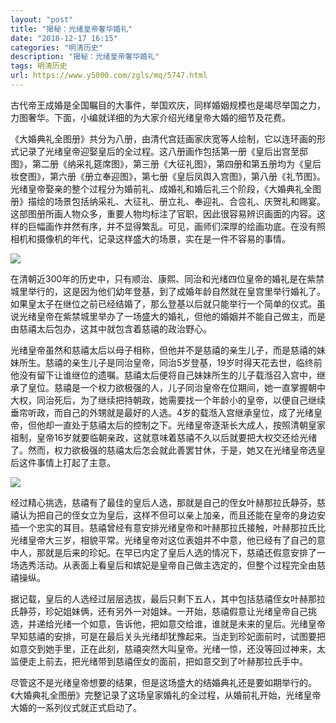 ```yaml
---
layout: "post"
title: "揭秘：光绪皇帝奢华婚礼"
date: "2018-12-17 16:15"
categories: "明清历史"
description: "揭秘：光绪皇帝奢华婚礼"
tags: 明清历史
url: https://www.y5000.com/zgls/mq/5747.html
---
```






古代帝王成婚是全国瞩目的大事件，举国欢庆，同样婚姻规模也是竭尽举国之力，力图奢华。下面，小编就详细的为大家介绍光绪皇帝大婚的细节及花费。

《大婚典礼全图册》共分为八册，由清代宫廷画家庆宽等人绘制，它以连环画的形式记录了光绪皇帝迎娶皇后的全过程。这八册画作包括第一册《皇后出宫至邸图》，第二册《纳采礼筵席图》，第三册《大征礼图》，第四册和第五册均为《皇后妆奁图》，第六册《册立奉迎图》，第七册《皇后凤舆入宫图》，第八册《礼节图》。光绪皇帝娶亲的整个过程分为婚前礼、成婚礼和婚后礼三个阶段，《大婚典礼全图册》描绘的场景包括纳采礼、大征礼、册立礼、奉迎礼、合卺礼、庆贺礼和赐宴。这部图册所画人物众多，重要人物均标注了官职，因此很容易辨识画面的内容。这样的巨幅画作井然有序，并不显得繁乱。可见，画师们深厚的绘画功底。在没有照相机和摄像机的年代，记录这样盛大的场景，实在是一件不容易的事情。

![](https://img.y5000.com/uploads/allimg/161123/150SI554-0.jpg)

在清朝近300年的历史中，只有顺治、康熙、同治和光绪四位皇帝的婚礼是在紫禁城里举行的，这是因为他们幼年登基，到了成婚年龄自然就在皇宫里举行婚礼了。如果皇太子在继位之前已经结婚了，那么登基以后就只能举行一个简单的仪式。虽说光绪皇帝在紫禁城里举办了一场盛大的婚礼，但他的婚姻并不能自己做主，而是由慈禧太后包办，这其中就包含着慈禧的政治野心。

光绪皇帝虽然和慈禧太后以母子相称，但他并不是慈禧的亲生儿子，而是慈禧的妹妹所生。慈禧的亲生儿子是同治皇帝，同治5岁登基，19岁时得天花去世，临终前他没有留下让谁继位的遗嘱。慈禧太后便将自己妹妹所生的儿子载湉召入宫中，继承了皇位。慈禧是一个权力欲极强的人，儿子同治皇帝在位期间，她一直掌握朝中大权，同治死后，为了继续把持朝政，她需要找一个年龄小的皇帝，以便自己继续垂帘听政，而自己的外甥就是最好的人选。4岁的载湉入宫继承皇位，成了光绪皇帝，但他却一直处于慈禧太后的控制之下。光绪皇帝逐渐长大成人，按照清朝皇家祖制，皇帝16岁就要临朝亲政，这就意味着慈禧不久以后就要把大权交还给光绪了。然而，权力欲极强的慈禧太后怎会就此善罢甘休，于是，她又在光绪皇帝选皇后这件事情上打起了主意。

![](https://img.y5000.com/uploads/allimg/161123/150SL409-1.jpg)

经过精心挑选，慈禧有了最佳的皇后人选，那就是自己的侄女叶赫那拉氏静芬，慈禧认为把自己的侄女立为皇后，这样不但可以亲上加亲，而且还能在皇帝的身边安插一个忠实的耳目。慈禧曾经有意安排光绪皇帝和叶赫那拉氏接触，叶赫那拉氏比光绪皇帝大三岁，相貌平常。光绪皇帝对这位表姐并不中意，他已经有了自己的意中人，那就是后来的珍妃。在早已内定了皇后人选的情况下，慈禧还假意安排了一场选秀活动。从表面上看皇后和嫔妃是皇帝自己做主选定的，但整个过程完全由慈禧操纵。

据记载，皇后的人选经过层层选拔，最后只剩下五人，其中包括慈禧侄女叶赫那拉氏静芬，珍妃姐妹俩，还有另外一对姐妹。一开始，慈禧假意让光绪皇帝自己挑选，并递给光绪一个如意，告诉他，把如意交给谁，谁就是未来的皇后。光绪皇帝早知慈禧的安排，可是在最后关头光绪却犹豫起来。当走到珍妃面前时，试图要把如意交到她手里，正在此刻，慈禧突然大叫皇帝。光绪一惊，还没等回过神来，太监便走上前去，把光绪带到慈禧侄女的面前，把如意交到了叶赫那拉氏手中。

尽管这不是光绪皇帝想要的结果，但是这场盛大的结婚典礼还是要如期举行的。《大婚典礼全图册》完整记录了这场皇家婚礼的全过程，从婚前礼开始，光绪皇帝大婚的一系列仪式就正式启动了。
